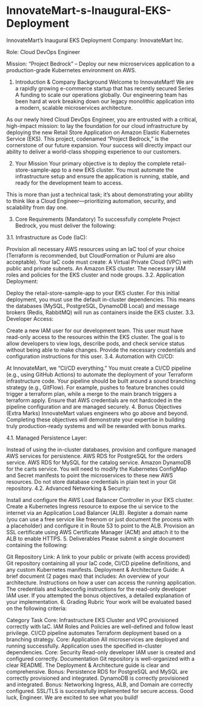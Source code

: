 # InnovateMart-s-Inaugural-EKS-Deployment
InnovateMart’s Inaugural EKS Deployment
Company: InnovateMart Inc.

Role: Cloud DevOps Engineer

Mission: “Project Bedrock” – Deploy our new microservices application to a production-grade Kubernetes environment on AWS.

1. Introduction & Company Background
Welcome to InnovateMart! We are a rapidly growing e-commerce startup that has recently secured Series A funding to scale our operations globally. Our engineering team has been hard at work breaking down our legacy monolithic application into a modern, scalable microservices architecture.

As our newly hired Cloud DevOps Engineer, you are entrusted with a critical, high-impact mission: to lay the foundation for our cloud infrastructure by deploying the new Retail Store Application on Amazon Elastic Kubernetes Service (EKS). This project, codenamed “Project Bedrock,” is the cornerstone of our future expansion. Your success will directly impact our ability to deliver a world-class shopping experience to our customers.

2. Your Mission
Your primary objective is to deploy the complete retail-store-sample-app to a new EKS cluster. You must automate the infrastructure setup and ensure the application is running, stable, and ready for the development team to access.

This is more than just a technical task; it’s about demonstrating your ability to think like a Cloud Engineer—prioritizing automation, security, and scalability from day one.

3. Core Requirements (Mandatory)
To successfully complete Project Bedrock, you must deliver the following:

3.1. Infrastructure as Code (IaC):

Provision all necessary AWS resources using an IaC tool of your choice (Terraform is recommended, but CloudFormation or Pulumi are also acceptable).
Your IaC code must create:
A Virtual Private Cloud (VPC) with public and private subnets.
An Amazon EKS cluster.
The necessary IAM roles and policies for the EKS cluster and node groups.
3.2. Application Deployment:

Deploy the retail-store-sample-app to your EKS cluster.
For this initial deployment, you must use the default in-cluster dependencies. This means the databases (MySQL, PostgreSQL, DynamoDB Local) and message brokers (Redis, RabbitMQ) will run as containers inside the EKS cluster.
3.3. Developer Access:

Create a new IAM user for our development team.
This user must have read-only access to the resources within the EKS cluster. The goal is to allow developers to view logs, describe pods, and check service status without being able to make changes.
Provide the necessary credentials and configuration instructions for this user.
3.4. Automation with CI/CD:

At InnovateMart, we “CI/CD everything.” You must create a CI/CD pipeline (e.g., using GitHub Actions) to automate the deployment of your Terraform infrastructure code.
Your pipeline should be built around a sound branching strategy (e.g., GitFlow). For example, pushes to feature branches could trigger a terraform plan, while a merge to the main branch triggers a terraform apply.
Ensure that AWS credentials are not hardcoded in the pipeline configuration and are managed securely.
4. Bonus Objectives (Extra Marks)
InnovateMart values engineers who go above and beyond. Completing these objectives will demonstrate your expertise in building truly production-ready systems and will be rewarded with bonus marks.

4.1. Managed Persistence Layer:

Instead of using the in-cluster databases, provision and configure managed AWS services for persistence.
AWS RDS for PostgreSQL for the orders service.
AWS RDS for MySQL for the catalog service.
Amazon DynamoDB for the carts service.
You will need to modify the Kubernetes ConfigMap and Secret manifests to point the microservices to these new AWS resources. Do not store database credentials in plain text in your Git repository.
4.2. Advanced Networking & Security:

Install and configure the AWS Load Balancer Controller in your EKS cluster.
Create a Kubernetes Ingress resource to expose the ui service to the internet via an Application Load Balancer (ALB).
Register a domain name (you can use a free service like freenom or just document the process with a placeholder) and configure it in Route 53 to point to the ALB.
Provision an SSL certificate using AWS Certificate Manager (ACM) and attach it to the ALB to enable HTTPS.
5. Deliverables
Please submit a single document containing the following:

Git Repository Link: A link to your public or private (with access provided) Git repository containing all your IaC code, CI/CD pipeline definitions, and any custom Kubernetes manifests.
Deployment & Architecture Guide: A brief document (2 pages max) that includes:
An overview of your architecture.
Instructions on how a user can access the running application.
The credentials and kubeconfig instructions for the read-only developer IAM user.
If you attempted the bonus objectives, a detailed explanation of your implementation.
6. Grading Rubric
Your work will be evaluated based on the following criteria:

Category	Task
Core: Infrastructure	EKS Cluster and VPC provisioned correctly with IaC.
IAM Roles and Policies are well-defined and follow least privilege.
CI/CD pipeline automates Terraform deployment based on a branching strategy.
Core: Application	All microservices are deployed and running successfully.
Application uses the specified in-cluster dependencies.
Core: Security	Read-only developer IAM user is created and configured correctly.
Documentation	Git repository is well-organized with a clear README.
The Deployment & Architecture guide is clear and comprehensive.
Bonus: Persistence	RDS for PostgreSQL and MySQL are correctly provisioned and integrated.
DynamoDB is correctly provisioned and integrated.
Bonus: Networking	Ingress, ALB, and Domain are correctly configured.
SSL/TLS is successfully implemented for secure access.
Good luck, Engineer. We are excited to see what you build!
